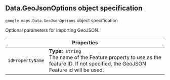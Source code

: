 <h2 id="Data.GeoJsonOptions"> Data.GeoJsonOptions object specification </h2><p>
<code><span itemprop="path">google.maps</span>.<span itemprop="name">Data.GeoJsonOptions</span></code>
object specification
</p><p>Optional parameters for importing GeoJSON.</p><div class="devsite-table-wrapper"><table class="properties responsive" summary="interface Data.GeoJsonOptions - Properties">
<thead>
<tr><th colspan="2">Properties</th>
</tr></thead>
<tbody>
<tr>
<td><code><span>idPropertyName</span></code></td>
<td><div><strong>Type:</strong>&nbsp; <code>string</code></div>
<div class="desc">The name of the Feature property to use as the feature ID. If not specified, the GeoJSON Feature id will be used.</div></td>
</tr>
</tbody>
</table></div>